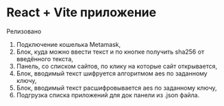 # React + Vite приложение

Релизовано

1. Подключение кошелька Metamask,
2. Блок, куда можно ввести текст и по кнопке получить sha256 от введённого текста,
3. Панель, со списком сайтов, по клику на которые сайт открывается,
4. Блок, вводимый текст шифруется алгоритмом aes по заданному ключу,
5. Блок, вводимый текст расшифровывается aes по заданному ключу,
6. Подгрузка списка приложений для док панели из .json файла.
